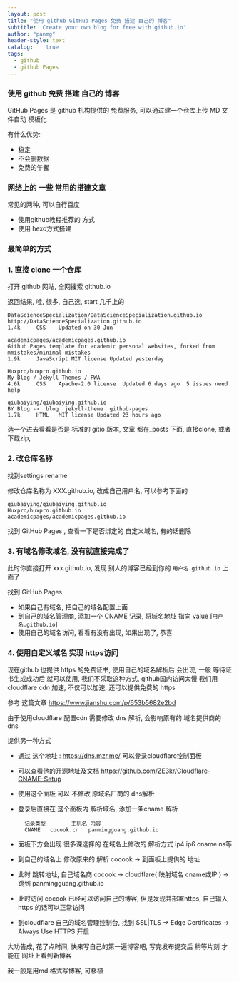 ```yaml
---
layout: post
title: "使用 github GitHub Pages 免费 搭建 自己的 博客"
subtitle: 'Create your own blog for free with github.io'
author: "panmg"
header-style: text
catalog:    true
tags:
  - github
  - github Pages
---
```


### 使用 github 免费 搭建 自己的 博客

GitHub Pages 是 github 机构提供的 免费服务, 可以通过建一个仓库上传 MD 文件自动 模板化

有什么优势:
* 稳定
* 不会删数据
* 免费的午餐

### 网络上的 一些 常用的搭建文章

常见的两种, 可以自行百度
* 使用github教程推荐的 方式
* 使用 hexo方式搭建

### 最简单的方式 
### 1. 直接 clone 一个仓库

打开 github 网站, 全网搜索 github.io

返回结果, 哇, 很多, 自己选, start 几千上的

	DataScienceSpecialization/DataScienceSpecialization.github.io
	http://DataScienceSpecialization.github.io
	1.4k	 CSS	Updated on 30 Jun
	
	academicpages/academicpages.github.io
	Github Pages template for academic personal websites, forked from mmistakes/minimal-mistakes
	1.9k	 JavaScript	MIT license	Updated yesterday
	
	Huxpro/huxpro.github.io
	My Blog / Jekyll Themes / PWA
	4.6k	 CSS	Apache-2.0 license 	Updated 6 days ago	5 issues need help
		
	qiubaiying/qiubaiying.github.io
	BY Blog ->	blog  jekyll-theme  github-pages
	1.7k	 HTML 	MIT license	Updated 23 hours ago

选一个进去看看是否是 标准的 gitio 版本, 文章 都在_posts 下面, 直接clone, 或者下载zip, 

### 2. 改仓库名称

找到settings rename

修改仓库名称为 XXX.github.io, 改成自己用户名, 可以参考下面的 

	qiubaiying/qiubaiying.github.io
	Huxpro/huxpro.github.io
	academicpages/academicpages.github.io

找到 GitHub Pages , 查看一下是否绑定的 自定义域名, 有的话删除

### 3. 有域名修改域名, 没有就直接完成了

此时你直接打开 xxx.github.io, 发现 别人的博客已经到你的 `用户名.github.io` 上面了

找到 GitHub Pages 
* 如果自己有域名, 把自己的域名配置上面
* 到自己的域名管理商, 添加一个 CNAME 记录, 将域名地址 指向 value [`用户名.github.io`]
* 使用自己的域名访问, 看看有没有出现, 如果出现了, 恭喜

### 4. 使用自定义域名 实现 https访问

现在github 也提供 https 的免费证书, 使用自己的域名解析后 会出现, 一般 等待证书生成成功后 就可以使用, 我们不采取这种方式, github国内访问太慢
我们用 cloudflare cdn 加速, 不仅可以加速, 还可以提供免费的 https

参考 这篇文章  https://www.jianshu.com/p/653b5682e2bd

由于使用cloudflare 配置cdn 需要修改 dns 解析, 会影响原有的 域名提供商的 dns

提供另一种方式
* 通过 这个地址 : https://dns.mzr.me/ 可以登录cloudflare控制面板
* 可以查看他的开源地址及文档 https://github.com/ZE3kr/Cloudflare-CNAME-Setup
* 使用这个面板 可以 不修改 原域名厂商的 dns解析
* 登录后直接在 这个面板内 解析域名, 添加一条cname 解析

		记录类型		主机名	内容		
		CNAME	cocook.cn	panmingguang.github.io

* 面板下方会出现 很多课选择的 在域名上修改的 解析方式 ip4 ip6 cname ns等
* 到自己的域名上 修改原来的 解析 cocook -> 到面板上提供的 地址
* 此时 跳转地址,  自己域名商 cocook -> cloudflare( 映射域名 cname或IP ) -> 跳到 panmingguang.github.io
* 此时访问  cocook 已经可以访问自己的博客, 但是发现并部署https, 自己输入https 的话可以正常访问
* 到cloudflare 自己的域名管理控制台, 找到 SSL|TLS -> Edge Certificates -> Always Use HTTPS 开启

大功告成, 花了点时间, 快来写自己的第一遍博客吧, 写完发布提交后 稍等片刻 才能在 网址上看到新博客

我一般是用md 格式写博客, 可移植















